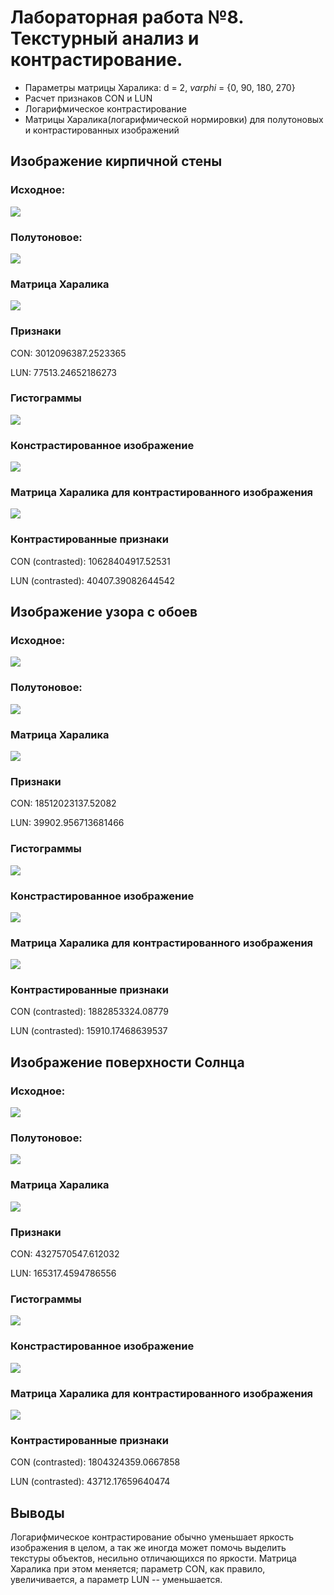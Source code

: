 # Лабораторная работа №8. Текстурный анализ и контрастирование.
- Параметры матрицы Харалика: d = 2, $varphi$ = {0, 90, 180, 270}
- Расчет признаков CON и LUN
- Логарифмическое контрастирование
- Матрицы Харалика(логарифмической нормировки) для полутоновых и контрастированных изображений

##  Изображение кирпичной стены
### Исходное:

![](src/kirp.png)

### Полутоновое:

![](results/semitone/kirp.png)

### Матрица Харалика

![](results/haralik/kirp.png)

### Признаки
CON: 3012096387.2523365

LUN: 77513.24652186273

### Гистограммы
![](results/histograms/kirp.png)

### Констрастированное изображение
![](results/contrasted/kirp.png)

### Матрица Харалика для контрастированного изображения
![](results/haralik_contrasted/kirp.png)

### Контрастированные признаки
CON (contrasted): 10628404917.52531

LUN (contrasted): 40407.39082644542


##  Изображение узора с обоев
### Исходное:

![](src/oboi.png)

### Полутоновое:

![](results/semitone/oboi.png)

### Матрица Харалика

![](results/haralik/oboi.png)

### Признаки
CON: 18512023137.52082

LUN: 39902.956713681466

### Гистограммы
![](results/histograms/oboi.png)

### Констрастированное изображение
![](results/contrasted/oboi.png)

### Матрица Харалика для контрастированного изображения
![](results/haralik_contrasted/oboi.png)

### Контрастированные признаки
CON (contrasted): 1882853324.08779

LUN (contrasted): 15910.17468639537

##  Изображение поверхности Солнца
### Исходное:

![](src/sun.png)

### Полутоновое:

![](results/semitone/sun.png)

### Матрица Харалика

![](results/haralik/sun.png)

### Признаки
CON: 4327570547.612032

LUN: 165317.4594786556

### Гистограммы
![](results/histograms/sun.png)

### Констрастированное изображение
![](results/contrasted/sun.png)

### Матрица Харалика для контрастированного изображения
![](results/haralik_contrasted/sun.png)

### Контрастированные признаки
CON (contrasted): 1804324359.0667858

LUN (contrasted): 43712.17659640474

## Выводы
Логарифмическое контрастирование обычно уменьшает яркость изображения в целом, а так же иногда может помочь выделить текстуры объектов, несильно отличающихся по яркости. Матрица Харалика при этом меняется; параметр CON, как правило, увеличивается, а параметр LUN -- уменьшается.